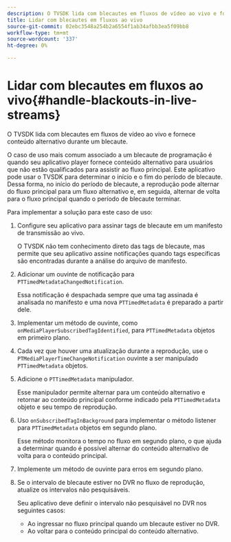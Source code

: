 ```yaml
---
description: O TVSDK lida com blecautes em fluxos de vídeo ao vivo e fornece conteúdo alternativo durante um blecaute.
title: Lidar com blecautes em fluxos ao vivo
source-git-commit: 02ebc3548a254b2a6554f1ab34afbb3ea5f09bb8
workflow-type: tm+mt
source-wordcount: '337'
ht-degree: 0%

---
```


# Lidar com blecautes em fluxos ao vivo{#handle-blackouts-in-live-streams}

O TVSDK lida com blecautes em fluxos de vídeo ao vivo e fornece conteúdo alternativo durante um blecaute.

O caso de uso mais comum associado a um blecaute de programação é quando seu aplicativo player fornece conteúdo alternativo para usuários que não estão qualificados para assistir ao fluxo principal. Este aplicativo pode usar o TVSDK para determinar o início e o fim do período de blecaute. Dessa forma, no início do período de blecaute, a reprodução pode alternar do fluxo principal para um fluxo alternativo e, em seguida, alternar de volta para o fluxo principal quando o período de blecaute terminar.

Para implementar a solução para este caso de uso:

1. Configure seu aplicativo para assinar tags de blecaute em um manifesto de transmissão ao vivo.

   O TVSDK não tem conhecimento direto das tags de blecaute, mas permite que seu aplicativo assine notificações quando tags específicas são encontradas durante a análise do arquivo de manifesto.
1. Adicionar um ouvinte de notificação para `PTTimedMetadataChangedNotification`.

   Essa notificação é despachada sempre que uma tag assinada é analisada no manifesto e uma nova `PTTimedMetadata` é preparado a partir dele.

1. Implementar um método de ouvinte, como `onMediaPlayerSubscribedTagIdentified`, para `PTTimedMetadata` objetos em primeiro plano.

1. Cada vez que houver uma atualização durante a reprodução, use o `PTMediaPlayerTimeChangeNotification` ouvinte a ser manipulado `PTTimedMetadata` objetos.

1. Adicione o `PTTimedMetadata` manipulador.

   Esse manipulador permite alternar para um conteúdo alternativo e retornar ao conteúdo principal conforme indicado pela `PTTimedMetadata` objeto e seu tempo de reprodução.

1. Uso `onSubscribedTagInBackground` para implementar o método listener para `PTTimedMetadata` objetos em segundo plano.

   Esse método monitora o tempo no fluxo em segundo plano, o que ajuda a determinar quando é possível alternar do conteúdo alternativo de volta para o conteúdo principal.

1. Implemente um método de ouvinte para erros em segundo plano.
1. Se o intervalo de blecaute estiver no DVR no fluxo de reprodução, atualize os intervalos não pesquisáveis.

   Seu aplicativo deve definir o intervalo não pesquisável no DVR nos seguintes casos:

   * Ao ingressar no fluxo principal quando um blecaute estiver no DVR.
   * Ao voltar para o conteúdo principal do conteúdo alternativo.
